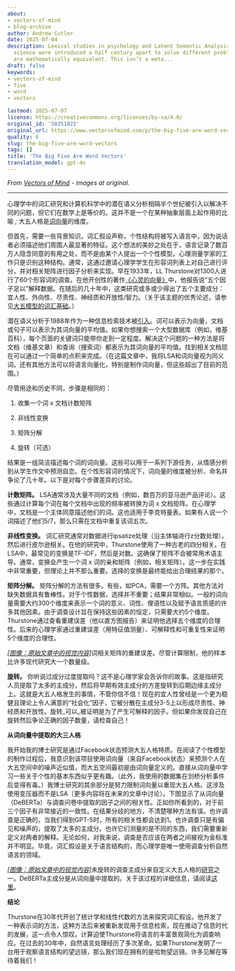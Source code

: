 ```yaml
---
about:
- vectors-of-mind
- blog-archive
author: Andrew Cutler
date: 2025-07-04
description: Lexical studies in psychology and Latent Semantic Analysis in computer
  science were introduced a half century apart to solve different problems and yet
  are mathematically equivalent. This isn’t a meta...
draft: false
keywords:
- vectors-of-mind
- five
- word
- vectors

lastmod: 2025-07-07
license: https://creativecommons.org/licenses/by-sa/4.0/
original_id: '50351822'
original_url: https://www.vectorsofmind.com/p/the-big-five-are-word-vectors
quality: 6
slug: the-big-five-are-word-vectors
tags: []
title: 'The Big Five Are Word Vectors'
translation_model: gpt-4o
---
```


*From [Vectors of Mind](https://www.vectorsofmind.com/p/the-big-five-are-word-vectors) - images at original.*

---

心理学中的词汇研究和计算机科学中的潜在语义分析相隔半个世纪被引入以解决不同的问题，但它们在数学上是等价的。这并不是一个在某种抽象层面上起作用的比喻 _;_ 大五人格是[词向量](https://dzone.com/articles/introduction-to-word-vectors)的维度。

但首先，需要一些背景知识。词汇假设声称，个性结构将被写入语言中，因为说话者必须描述他们周围人最显著的特征。这个想法的美妙之处在于，语言记录了数百万人隐含同意的有用之处，而不是由某个人提出一个个性模型。心理测量学家的工作只是识别这种结构。通常，这通过邀请心理学学生在形容词列表上对自己进行评分，并对相关矩阵进行因子分析来实现。早在1933年，LL Thurstone对1300人进行了60个形容词的调查。在他开创性的著作[《心灵的向量》](http://psych.colorado.edu/~carey/Courses/PSYC5112/Readings/VectorsOfMind_Thurstone.pdf)中，他报告说“五个因子足以”解释数据。在随后的几十年中，这类研究或多或少得出了五个主要成分：宜人性、外向性、尽责性、神经质和开放性/智力。（关于该主题的优秀论述，请参见[大五模型的词汇基础](https://www.researchgate.net/profile/Boele-Raad-2/publication/282980275_The_Lexical_Foundation_of_the_Big_Five-Factor_Model/links/5626198508aed3d3f137e522/The-Lexical-Foundation-of-the-Big-Five-Factor-Model.pdf)。）

潜在语义分析于1988年作为一种信息检索技术被[引入](https://dl.acm.org/doi/abs/10.1145/57167.57214?casa_token=ogUyQ6VJeZgAAAAA:ksULYwu-Km_5Ap0wA2ho3tbwzTjsB0tHONfEEMIldNB6PJgkRyM7eFaa7uZ-XZJ3nYo0MbYFeJsBng)。词可以表示为向量，文档或句子可以表示为其词向量的平均值。如果你想搜索一个大型数据库（例如，维基百科），每个页面的关键词只能带你走到一定程度。解决这个问题的一种方法是将文档（维基文章）和查询（搜索词）都表示为其词向量的平均值。找到相关文档现在可以通过一个简单的点积来完成。（在这篇文章中，我将LSA和词向量视为同义词。还有其他方法可以将语言向量化，特别是制作词向量，但这些超出了目前的范围。）

尽管用途和历史不同，步骤是相同的：

1. 收集一个词 x 文档计数矩阵

2. 非线性变换

3. 矩阵分解

4. 旋转（可选）

结果是一组简洁描述每个词的词向量。这些可以用于一系列下游任务，从情感分析到从学生作文中预测自恋。在个性形容词的情况下，词向量的维度被分析、命名并争论了几十年。以下是对每个步骤差异的讨论。

**计数矩阵。** LSA通常涉及大量不同的文档（例如，数百万的亚马逊产品评论）。这些通过计算每个词在每个文档中出现的频率被转换为词 x 文档矩阵。在心理学中，文档是一个主体同意描述他们的词。这也适用于李克特量表。如果有人说一个词描述了他们5/7，那么只需在文档中重复该词五次。

**非线性变换。** 词汇研究通常对数据进行ipsatize处理（沿主体轴进行z分数处理），然后进行皮尔逊相关。在他的研究中，Thurstone使用了一种古老的四分相关。在LSA中，最常见的变换是TF-IDF，然后是对数。这确保了矩阵不会被常用术语主导。通常，变换会产生一个词 x 词的亲和矩阵（例如，相关矩阵）。这一步在实践中非常重要，但理论上并不那么重要。选择的变换是最终能给出合理结果的那个。

**矩阵分解。** 矩阵分解的方法有很多。有些，如PCA，需要一个方阵。其他方法对缺失数据具有鲁棒性。对于个性数据，选择并不重要；结果非常相似。一般的词向量需要大约300个维度来表示一个词的意义、词性、俚语性以及赋予语言质感的许多其他因素。由于调查设计旨在保持这些因素的恒定，只需要大约5个维度。Thurstone通过查看重建误差（他以直方图报告）来证明他选择五个维度的合理性。后来的心理学家通过重建误差（用特征值测量）、可解释性和可重复性来证明5个维度的合理性。

[*[图像：原始文章中的视觉内容]*](https://substackcdn.com/image/fetch/$s_!Zw-J!,f_auto,q_auto:good,fl_progressive:steep/https%3A%2F%2Fbucketeer-e05bbc84-baa3-437e-9518-adb32be77984.s3.amazonaws.com%2Fpublic%2Fimages%2Fd562c1c2-1576-4fad-896c-52e799d4598b_1600x1066.png)词相关矩阵的重建误差。尽管计算限制，他的样本比许多现代研究大一个数量级。

**旋转。** 你听说过成分过度提取吗？这不是心理学家会告诉你的故事。这是指研究人员提取了太多的主成分，然后将早期有效主成分的方差旋转到后期边缘主成分上。这就是大五人格发生的事情，不管你信不信！现在的宜人性曾经是一个更为稳健且理论上令人满意的“社会化”因子，它被分散在主成分3-5上以形成尽责性、神经质和开放性。旋转_可以_被证明是为了产生可解释的因子。但如果你发现自己在旋转然后争论正确的因子数量，请检查自己！

**从词向量中提取的大三人格**

我开始我的博士研究是通过Facebook状态预测大五人格特质。在阅读了个性模型的制作过程后，我意识到该项目使用词向量（来自Facebook状态）来预测个人在大五空间中的噪声近似值，而大五空间最初是由词向量定义的。直接从词向量中学习一些关于个性的基本东西似乎更有趣。（此外，我使用的数据集在剑桥分析事件后变得有毒。）我博士研究的其余部分是努力限制词向量以重现大五人格。这涉及使用变压器而不是LSA（更多内容将在未来的文章中讨论）。下图显示了从词向量（DeBERTa）与调查问卷中提取的因子之间的相关性。正如你所看到的，对于前三个因子有非常接近的一致性。在结果分歧的地方，不清楚哪种方法有误。也许调查是正确的，当我们得到GPT-5时，所有的相关性都会达到1。也许调查只是有偏见和噪声的，提取了太多的主成分。也许它们测量的是不同的东西，我们需要重新定义对两者的解释。无论如何，对我来说，调查是否应该在两者之间被视为金标准并不明显。毕竟，词汇假设是关于语言结构的，而心理学是唯一使用调查分析自然语言的领域。

[*[图像：原始文章中的视觉内容]*](https://substackcdn.com/image/fetch/$s_!lY1-!,f_auto,q_auto:good,fl_progressive:steep/https%3A%2F%2Fbucketeer-e05bbc84-baa3-437e-9518-adb32be77984.s3.amazonaws.com%2Fpublic%2Fimages%2F6bf087b4-76cc-4272-a2f7-037d606ed2ba_726x682.png)未旋转的调查主成分来自定义大五人格的[研究](https://onlinelibrary.wiley.com/doi/10.1002/\(SICI\)1099-0984\(199603\)10:1%3C61::AID-PER246%3E3.0.CO;2-D)之一。DeBERTa主成分是从词向量中提取的。关于该过程的详细信息，请阅读[这里](https://psyarxiv.com/gdm5v/)。

**结论**

Thurstone在30年代开创了统计学和线性代数的方法来探究词汇假设。他开发了一种表示词的方法，这种方法后来被重新发现用于信息检索，现在推动了信息时代的发展，这一点令人惊叹。计算迫使Thurstone将语言的丰富景观简化为调查响应。在过去的30年中，自然语言处理经历了多次革命。如果Thurstone发明了一台用于观察语言结构的望远镜，那么我们现在拥有的是哈勃望远镜。许多见解在等待着我们！